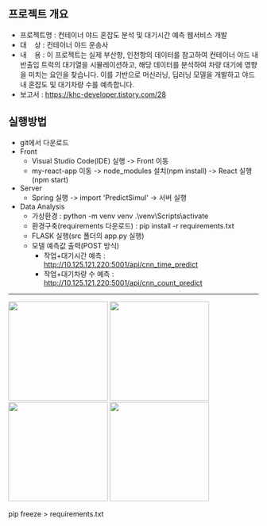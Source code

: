 ## 프로젝트 개요
- 프로젝트명 : 컨테이너 야드 혼잡도 분석 및 대기시간 예측 웹서비스 개발
- 대&nbsp;&nbsp;&nbsp;&nbsp;상 : 컨테이너 야드 운송사
- 내&nbsp;&nbsp;&nbsp;&nbsp;용 : 이 프로젝트는 실제 부산항, 인천항의 데이터를 참고하여 컨테이너 야드 내 반출입 트럭의 대기열을 시뮬레이션하고, 해당 데이터를 분석하여 차량 대기에 영향을 미치는 요인을 찾습니다. 이를 기반으로 머신러닝, 딥러닝 모델을 개발하고 야드 내 혼잡도 및 대기차량 수를 예측합니다.
- 보고서 : https://khc-developer.tistory.com/28
## 실행방법
- git에서 다운로드
- Front
  - Visual Studio Code(IDE) 실행 -> Front 이동
  - my-react-app 이동 -> node_modules 설치(npm install) -> React 실행(npm start)
- Server
  - Spring 실행 -> import 'PredictSimul' -> 서버 실행
- Data Analysis
  - 가상환경 : python -m venv venv .\venv\Scripts\activate
  - 환경구축(requirements 다운로드) : pip install -r requirements.txt
  - FLASK 실행(src 폴더의 app.py 실행)
  - 모델 예측값 출력(POST 방식)
    - 작업+대기시간 예측 : http://10.125.121.220:5001/api/cnn_time_predict
    - 작업+대기차량 수 예측 : http://10.125.121.220:5001/api/cnn_count_predict


------
<img width="200" src="https://github.com/HyeongChank/P7_containeryard-congestion-solution/assets/122770625/a5739e60-d46c-424e-894a-7bf5c9a8f5ff.gif"/>

<img width="200" src="https://github.com/HyeongChank/P7_Simulator/assets/122770625/7074be29-84d9-4b16-8526-a5448c99bc81.gif"/>

<img width="200" src="https://github.com/HyeongChank/P7_Simulator/assets/122770625/5ad11f0e-2cde-49e7-8fe0-5cda92f9bf12.gif"/>

<img width="200" src="https://github.com/HyeongChank/P7_Simulator/assets/122770625/6448b5f8-81ff-43ac-9c23-463cd9c26abe.png"/>


pip freeze > requirements.txt


